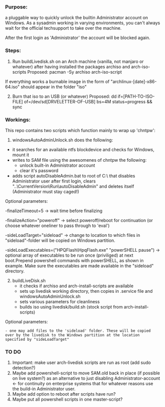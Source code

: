 ### Purpose: 
a pluggable way to quickly unlock the builtin Administrator account on Windows. As a sysadmin working in varying environments, you can't always wait for the official techsupport to take over the machine. 

After the first login as 'Administrator' the account will be blocked again.

### Steps:
1. Run buildLivedisk.sh on an Arch machine (vanilla, not manjaro or whatever) after having installed the packages archiso and arch-iso-scripts
Proposed: pacman -Sy archiso arch-iso-script

If everything works a burnable image in the form of "archlinux-[date]-x86-64.iso" should appear in the folder "iso"

2. Burn that iso to an USB (or whatever)
Proposed: dd if=[PATH-TO-ISO-FILE] of=/dev/sd[DRVELETTER-OF-USB] bs=4M status=progress && sync

### Workings:
This repo contains two scripts which function mainly to wrap up 'chntpw':

1. windowsAutoAdminUnlock.sh does the following: 
- it searches for an available ntfs blockdevice and checks for Windows, mount it
- writes to SAM file using the awesomenes of chntpw the following:
	- unlock built-in Administrator account
	- clear it's password
- adds script autoDisableAdmin.bat to root of C:\ that disables Administrator user after first login, clears "..\CurrentVersion\Run\autoDisableAdmin" and deletes itself (Administrator must stay caged!)

Optional parameters:

   -finalizeTimeout=5 -> wait time before finalizing

   -finalizeAction="poweroff" -> select poweroff/reboot for continuation (or choose whatever oneliner to pass through to 'eval')

   -sideLoadTarget="sideload" -> change to location to which files in "sideload"-folder will be copied on Windows partition.

   -sideLoadExecutables=("HPQFlash\HpqFlash.exe" "powerSHELL pause") -> optional array of executables to be run once (priviliged) at next boot.Prepend powershell commands with powerSHELL, as shown in example. Make sure the executables are made available in the "sideload" directory.

2. buildLiveDisk.sh
	- it checks if archiso and arch-install-scripts are available
	- sets up livedisk working directory, then copies in .service file and windowsAutoAdminUnlock.sh
	- sets various parameters for cleanliness
	- builds iso using livedisk/build.sh (stock script from arch-install-scripts)

Optional parameters:

	- one may add files to the 'sideload' folder. These will be copied over by the livedisk to the Windows partition at the location specified by "sideLoadTarget"

### TO DO
1. Important: make user arch-livedisk scripts are run as root (add sudo detection?) 
2. Maybe add powershell-script to move SAM.old back in place (if possible on live system?) as an alternative to just disabling Administrator-account <- for continuity on enterprise systems that for whatever reasons use the build-in Administrator user.
3. Maybe add option to reboot after scripts have run? 
4. Maybe put all powershell scripts in one master-script?
